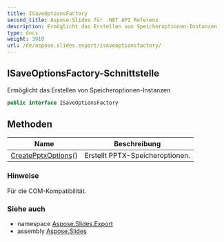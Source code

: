 ```yaml
---
title: ISaveOptionsFactory
second_title: Aspose.Slides für .NET API Referenz
description: Ermöglicht das Erstellen von Speicheroptionen-Instanzen
type: docs
weight: 3910
url: /de/aspose.slides.export/isaveoptionsfactory/
---
```


## ISaveOptionsFactory-Schnittstelle

Ermöglicht das Erstellen von Speicheroptionen-Instanzen

```csharp
public interface ISaveOptionsFactory
```

## Methoden

| Name | Beschreibung |
| --- | --- |
| [CreatePptxOptions](../../aspose.slides.export/isaveoptionsfactory/createpptxoptions)() | Erstellt PPTX-Speicheroptionen. |

### Hinweise

Für die COM-Kompatibilität.

### Siehe auch

* namespace [Aspose.Slides.Export](../../aspose.slides.export)
* assembly [Aspose.Slides](../../)
